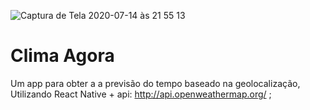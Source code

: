 ![Captura de Tela 2020-07-14 às 21 55 13](https://user-images.githubusercontent.com/44346970/87490990-62abd100-c61d-11ea-9c56-87c54b439b4a.png)
# Clima Agora

Um app para obter a a previsão do tempo baseado na geolocalização,  Utilizando React Native + api: http://api.openweathermap.org/ ;
